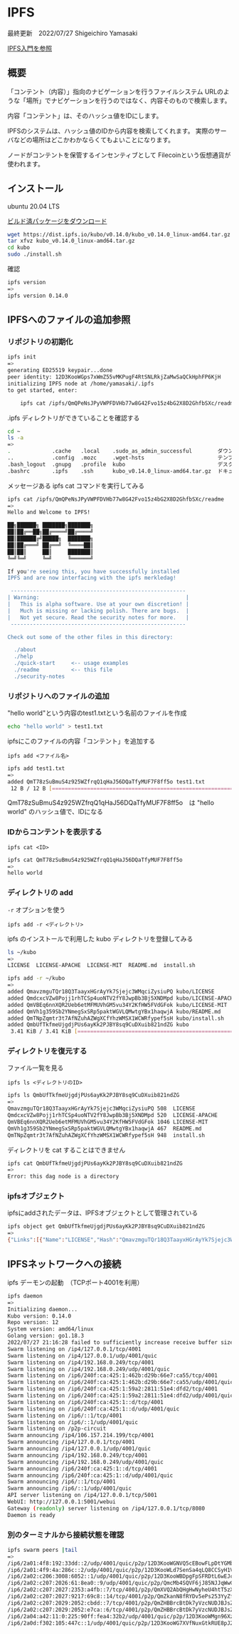 # IPFS

最終更新　2022/07/27 Shigeichiro Yamasaki

[IPFS入門を参照](https://ipfs-book.decentralized-web.jp/)

## 概要

「コンテント（内容）」指向のナビゲーションを行うファイルシステム
URLのような「場所」でナビゲーションを行うのではなく、内容そのもので検索します。

内容「コンテント」は、そのハッシュ値をIDにします。

IPFSのシステムは、ハッシュ値のIDから内容を検索してくれます。
実際のサーバなどの場所はどこかわかならくてもよいことになります。

ノードがコンテントを保管するインセンティブとして Filecoinという仮想通貨が使われます。

## インストール

ubuntu 20.04 LTS

[ビルド済パッケージをダウンロード](https://dist.ipfs.io/#go-ipfs)


```bash
wget https://dist.ipfs.io/kubo/v0.14.0/kubo_v0.14.0_linux-amd64.tar.gz  
tar xfvz kubo_v0.14.0_linux-amd64.tar.gz 
cd kubo
sudo ./install.sh
```

確認

```bash
ipfs version
=>
ipfs version 0.14.0
```

## IPFSへのファイルの追加参照

### リポジトリの初期化

```bash
ipfs init
=>
generating ED25519 keypair...done
peer identity: 12D3KooWGps7xWmZ55vMKPugF4RtSNLRkjZaMwSaQCkHphFP6KjH
initializing IPFS node at /home/yamasaki/.ipfs
to get started, enter:

	ipfs cat /ipfs/QmQPeNsJPyVWPFDVHb77w8G42Fvo15z4bG2X8D2GhfbSXc/readme
```

.ipfs ディレクトリができていることを確認する

```bash
cd ~
ls -a
=>
.             .cache   .local    .sudo_as_admin_successful        ダウンロード  ビデオ
..            .config  .mozc     .wget-hsts                       テンプレート  ピクチャ
.bash_logout  .gnupg   .profile  kubo                             デスクトップ  ミュージック
.bashrc       .ipfs    .ssh      kubo_v0.14.0_linux-amd64.tar.gz  ドキュメント  公開
```

メッセージある ipfs cat コマンドを実行してみる

```bash
ipfs cat /ipfs/QmQPeNsJPyVWPFDVHb77w8G42Fvo15z4bG2X8D2GhfbSXc/readme
=>
Hello and Welcome to IPFS!

██╗██████╗ ███████╗███████╗
██║██╔══██╗██╔════╝██╔════╝
██║██████╔╝█████╗  ███████╗
██║██╔═══╝ ██╔══╝  ╚════██║
██║██║     ██║     ███████║
╚═╝╚═╝     ╚═╝     ╚══════╝

If you're seeing this, you have successfully installed
IPFS and are now interfacing with the ipfs merkledag!

 -------------------------------------------------------
| Warning:                                              |
|   This is alpha software. Use at your own discretion! |
|   Much is missing or lacking polish. There are bugs.  |
|   Not yet secure. Read the security notes for more.   |
 -------------------------------------------------------

Check out some of the other files in this directory:

  ./about
  ./help
  ./quick-start     <-- usage examples
  ./readme          <-- this file
  ./security-notes

```

### リポジトリへのファイルの追加

"hello world"という内容のtest1.txtという名前のファイルを作成

```bash
echo "hello world" > test1.txt
```

ipfsにこのファイルの内容「コンテント」を追加する

`ipfs add <ファイル名>`

```bash 
ipfs add test1.txt
=>
added QmT78zSuBmuS4z925WZfrqQ1qHaJ56DQaTfyMUF7F8ff5o test1.txt
 12 B / 12 B [===============================================================================] 100.00%
```

QmT78zSuBmuS4z925WZfrqQ1qHaJ56DQaTfyMUF7F8ff5o　は "hello world" のハッシュ値で、IDになる

### IDからコンテントを表示する

`ipfs cat <ID>`

```bash
ipfs cat QmT78zSuBmuS4z925WZfrqQ1qHaJ56DQaTfyMUF7F8ff5o
=>
hello world
```

### ディレクトリの add

`-r` オプションを使う

`ipfs add -r <ディレクトリ>`

ipfs のインストールで利用した kubo ディレクトリを登録してみる

```bash
ls ~/kubo
=>
LICENSE  LICENSE-APACHE  LICENSE-MIT  README.md  install.sh
```

```bash
ipfs add -r ~/kubo
=>
added QmavzmguTQr18Q3TaayxHGrAyYk7Sjejc3WMqciZysiuPQ kubo/LICENSE
added QmdcxcVZw8Pojj1rhTCSp4uoNTV2fY8JwpBb3Bj5XNDMpd kubo/LICENSE-APACHE
added QmVBEq6nnXQR2Ueb6etMFMUVhGM5vu34Y2KfHW5FVdGFok kubo/LICENSE-MIT
added QmVh1g359Sb2YNmegSxSRp5paktWGVLQMwtgYBx1haqwjA kubo/README.md
added QmTNpZqmtr3t7AfNZuhAZWgXCfYhzWMSX1WCWRfypef5sH kubo/install.sh
added QmbUfTkfmeUjgdjPUs6ayKk2PJBY8sq9CuDXuib821ndZG kubo
 3.41 KiB / 3.41 KiB [=======================================================================] 100.00%
```

### ディレクトリを復元する

ファイル一覧を見る

`ipfs ls <ディレクトリのID>`

```bash
ipfs ls QmbUfTkfmeUjgdjPUs6ayKk2PJBY8sq9CuDXuib821ndZG
=>
QmavzmguTQr18Q3TaayxHGrAyYk7Sjejc3WMqciZysiuPQ 508  LICENSE
QmdcxcVZw8Pojj1rhTCSp4uoNTV2fY8JwpBb3Bj5XNDMpd 520  LICENSE-APACHE
QmVBEq6nnXQR2Ueb6etMFMUVhGM5vu34Y2KfHW5FVdGFok 1046 LICENSE-MIT
QmVh1g359Sb2YNmegSxSRp5paktWGVLQMwtgYBx1haqwjA 467  README.md
QmTNpZqmtr3t7AfNZuhAZWgXCfYhzWMSX1WCWRfypef5sH 948  install.sh
```

ディレクトリを cat することはできません

```bash
ipfs cat QmbUfTkfmeUjgdjPUs6ayKk2PJBY8sq9CuDXuib821ndZG
=>
Error: this dag node is a directory
```

### ipfsオブジェクト

ipfsにaddされたデータは、IPFSオブジェクトとして管理されている

```bash
ipfs object get QmbUfTkfmeUjgdjPUs6ayKk2PJBY8sq9CuDXuib821ndZG
=>
{"Links":[{"Name":"LICENSE","Hash":"QmavzmguTQr18Q3TaayxHGrAyYk7Sjejc3WMqciZysiuPQ","Size":519},{"Name":"LICENSE-APACHE","Hash":"QmdcxcVZw8Pojj1rhTCSp4uoNTV2fY8JwpBb3Bj5XNDMpd","Size":531},{"Name":"LICENSE-MIT","Hash":"QmVBEq6nnXQR2Ueb6etMFMUVhGM5vu34Y2KfHW5FVdGFok","Size":1057},{"Name":"README.md","Hash":"QmVh1g359Sb2YNmegSxSRp5paktWGVLQMwtgYBx1haqwjA","Size":478},{"Name":"install.sh","Hash":"QmTNpZqmtr3t7AfNZuhAZWgXCfYhzWMSX1WCWRfypef5sH","Size":959}],"Data":"\u0008\u0001"}
```

## IPFSネットワークへの接続

ipfs デーモンの起動　（TCPポート4001を利用）

```bash
ipfs daemon
=>
Initializing daemon...
Kubo version: 0.14.0
Repo version: 12
System version: amd64/linux
Golang version: go1.18.3
2022/07/27 21:16:28 failed to sufficiently increase receive buffer size (was: 208 kiB, wanted: 2048 kiB, got: 416 kiB). See https://github.com/lucas-clemente/quic-go/wiki/UDP-Receive-Buffer-Size for details.
Swarm listening on /ip4/127.0.0.1/tcp/4001
Swarm listening on /ip4/127.0.0.1/udp/4001/quic
Swarm listening on /ip4/192.168.0.249/tcp/4001
Swarm listening on /ip4/192.168.0.249/udp/4001/quic
Swarm listening on /ip6/240f:ca:425:1:462b:d29b:66e7:ca55/tcp/4001
Swarm listening on /ip6/240f:ca:425:1:462b:d29b:66e7:ca55/udp/4001/quic
Swarm listening on /ip6/240f:ca:425:1:59a2:2811:51e4:dfd2/tcp/4001
Swarm listening on /ip6/240f:ca:425:1:59a2:2811:51e4:dfd2/udp/4001/quic
Swarm listening on /ip6/240f:ca:425:1::d/tcp/4001
Swarm listening on /ip6/240f:ca:425:1::d/udp/4001/quic
Swarm listening on /ip6/::1/tcp/4001
Swarm listening on /ip6/::1/udp/4001/quic
Swarm listening on /p2p-circuit
Swarm announcing /ip4/106.157.214.199/tcp/4001
Swarm announcing /ip4/127.0.0.1/tcp/4001
Swarm announcing /ip4/127.0.0.1/udp/4001/quic
Swarm announcing /ip4/192.168.0.249/tcp/4001
Swarm announcing /ip4/192.168.0.249/udp/4001/quic
Swarm announcing /ip6/240f:ca:425:1::d/tcp/4001
Swarm announcing /ip6/240f:ca:425:1::d/udp/4001/quic
Swarm announcing /ip6/::1/tcp/4001
Swarm announcing /ip6/::1/udp/4001/quic
API server listening on /ip4/127.0.0.1/tcp/5001
WebUI: http://127.0.0.1:5001/webui
Gateway (readonly) server listening on /ip4/127.0.0.1/tcp/8080
Daemon is ready
```

### 別のターミナルから接続状態を確認

```bash
ipfs swarm peers |tail
=>
/ip6/2a01:4f8:192:33dd::2/udp/4001/quic/p2p/12D3KooWGNVQ5cEBowFLpDtYGMbfTEXxWEvcwfH51oG17Tpnperw
/ip6/2a01:4f9:4a:286c::2/udp/4001/quic/p2p/12D3KooWLd7SenSa4qLQ8CCSyH1VxMQxbSPyCVyT2jfpnu9W6DWe
/ip6/2a02:c206:3008:6052::1/udp/4001/quic/p2p/12D3KooWBDpgFpSFRDtL6wEJcBqBipPU9HwFXi71J1cr9K4HHa76
/ip6/2a02:c207:2026:61:8ea0::9/udp/4001/quic/p2p/QmcMb4SQVF6jJ85NJJqWwC2zZTHExnGLoB1uKC4ckLQqW6
/ip6/2a02:c207:2027:2353:a4fb::7/tcp/4001/p2p/QmXVQ2AbQHgHwNyheU4htT5zXGMFRoJXqFNiLY13PK9Je7
/ip6/2a02:c207:2027:9217:69c8::14/tcp/4001/p2p/QmZkanN8fRYDv5ePs253YyZfWLr29ukt1pEszfDS5pvksP
/ip6/2a02:c207:2029:2052:cbdd::7/tcp/4001/p2p/QmZHBBrcBtDk7yVzcNUDJBJsZnVGtPHzpTzu16J7Sk6hbp
/ip6/2a02:c207:2029:2052:e7ca::6/tcp/4001/p2p/QmZHBBrcBtDk7yVzcNUDJBJsZnVGtPHzpTzu16J7Sk6hbp
/ip6/2a04:a42:11:0:225:90ff:fea4:32b2/udp/4001/quic/p2p/12D3KooWMgn96XzAKN5gCppChMcqvReQ8NL8fGbTFs3i99F61dBY
/ip6/2a0d:f302:105:447c::1/udp/4001/quic/p2p/12D3KooWG7XVfNuxGtkRUE8pJ24gPaZkamgip38pcqv27gN34wnC

```

